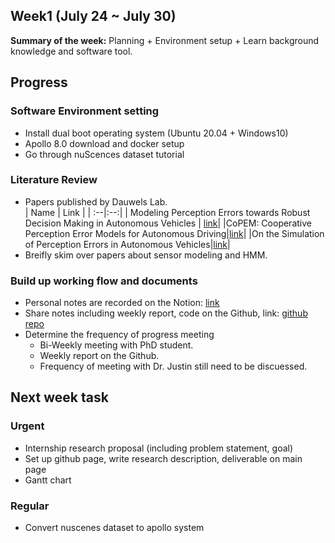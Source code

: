 ## Week1 (July 24 ~ July 30)

**Summary of the week:** Planning + Environment setup + Learn background knowledge and software tool.

## Progress

### Software Environment setting
- Install dual boot operating system (Ubuntu 20.04 + Windows10)
- Apollo 8.0 download and docker setup
- Go through nuScences dataset tutorial
### Literature Review
- Papers published by Dauwels Lab.  
    | Name | Link |
    | :--|:--:|
    | Modeling Perception Errors towards Robust Decision Making in Autonomous Vehicles | [link](https://www.ijcai.org/proceedings/2020/0483.pdf)|
    |CoPEM: Cooperative Perception Error Models for Autonomous Driving|[link](https://arxiv.org/abs/2211.11175)|
    |On the Simulation of Perception Errors in Autonomous Vehicles|[link](https://arxiv.org/abs/2302.11919)|
- Breifly skim over papers about sensor modeling and HMM.
### Build up working flow and documents
- Personal notes are recorded on the Notion: [link](https://www.notion.so/Internship-038032cd60894ddeaa32608e5d7dd7ee?pvs=21)
- Share notes including weekly report, code on the Github, link: [github repo](https://github.com/HungFrancis/self-driving-internship-project/tree/main)
- Determine the frequency of progress meeting
    - Bi-Weekly meeting with PhD student.
    - Weekly report on the Github.
    - Frequency of meeting with Dr. Justin still need to be discuessed.

## Next week task

### Urgent  
- Internship research proposal (including problem statement, goal)
- Set up github page, write research description, deliverable on main page
 - Gantt chart
### Regular  
- Convert nuscenes dataset to apollo system
